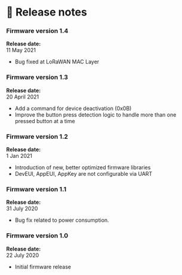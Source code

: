 # 🥳 Release notes

### Firmware version 1.4

**Release date:** \
11 May 2021

* Bug fixed at LoRaWAN MAC Layer

### Firmware version 1.3

**Release date:** \
20 April 2021

* Add a command for device deactivation (0x0B)
* Improve the button press detection logic to handle more than one pressed button at a time

### Firmware version 1.2

**Release date:** \
1 Jan 2021

* Introduction of new, better optimized firmware libraries
* DevEUI, AppEUI, AppKey are not configurable via UART

### Firmware version 1.1

**Release date:** \
31 July 2020

* Bug fix related to power consumption.

### Firmware version 1.0

**Release date:** \
22 July 2020

* Initial firmware release
